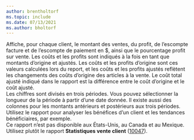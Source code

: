 ```yaml
---
author: brentholtorf
ms.topic: include
ms.date: 07/13/2021
ms.author: bholtorf
---
```

Affiche, pour chaque client, le montant des ventes, du profit, de l’escompte facture et de l’escompte de paiement en $, ainsi que le pourcentage profit sur vente. Les coûts et les profits sont indiqués à la fois en tant que montants d’origine et ajustés. Les coûts et les profits d’origine sont ces valeurs calculées lors du report, et les coûts et les profits ajustés reflètent les changements des coûts d’origine des articles à la vente. Le coût total ajusté indiqué dans le rapport est la différence entre le coût d’origine et le coût ajusté.<br>Les chiffres sont divisés en trois périodes. Vous pouvez sélectionner la longueur de la période à partir d’une date donnée. Il existe aussi des colonnes pour les montants antérieurs et postérieurs aux trois périodes. Utilisez le rapport pour analyser les bénéfices d’un client et les tendances bénéficiaires, par exemple.<br>Ce rapport n’est pas disponible aux États-Unis, au Canada et au Mexique. Utilisez plutôt le rapport **Statistiques vente client** ([10047](https://businesscentral.dynamics.com?report=10047)).

